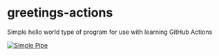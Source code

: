 # greetings-actions
Simple hello world type of program for use with learning GitHub Actions

[![Simple Pipe](https://github.com/pmajerni/greetings-actions/actions/workflows/simple-pipe.yml/badge.svg)](https://github.com/pmajerni/greetings-actions/actions/workflows/simple-pipe.yml)

